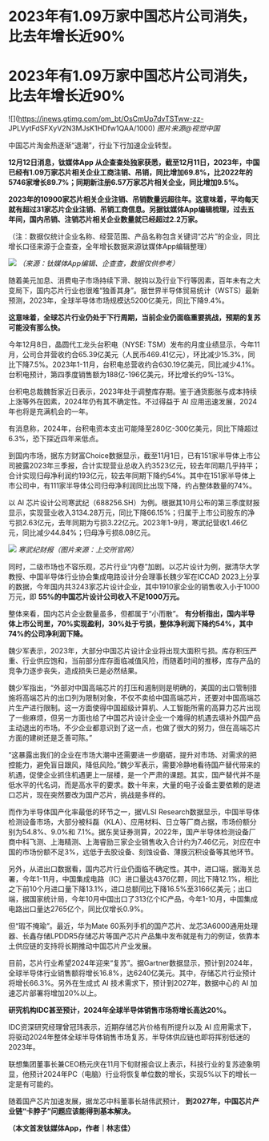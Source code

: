 # 2023年有1.09万家中国芯片公司消失，比去年增长近90%

# 2023年有1.09万家中国芯片公司消失，比去年增长近90%

![](https://inews.gtimg.com/om_bt/OsCmUp7dvTSTww-zz-
JPLVytFdSFXyV2N3MJsK1HDfw1QAA/1000) _图片来源@视觉中国_

中国芯片淘金热逐渐“退潮”，行业下行加速企业转型。

**12月12日消息，钛媒体App
从企查查处独家获悉，截至12月11日，2023年，中国已经有1.09万家芯片相关企业工商注销、吊销，同比增加69.8%，比2022年的5746家增长89.7%；同期新注册6.57万家芯片相关企业，同比增加9.5%。**

**2023年的10900家芯片相关企业注销、吊销数量远超往年。这意味着，平均每天就有超过31家芯片企业注销、吊销工商信息。另据钛媒体App编辑梳理，过去五年间，国内吊销、注销芯片相关企业数量就已经超过2.2万家。**

（注：数据仅统计企业名称、经营范围、产品名称包含关键词“芯片”的企业，同比增长口径来源于企查查，全年增长数据来源钛媒体App编辑整理）

![](https://inews.gtimg.com/om_bt/OHbmLKzYlumW6t-kl7g-YvcJ2mR9NTQOny5haoSHVwnm0AA/1000)
_（来源：钛媒体App编辑、企查查，数据仅供参考）_

随着美元加息、消费电子市场持续下滑、脱钩以及行业下行等因素，百年未有之大变局下，国内芯片行业也很难“独善其身”。据世界半导体贸易统计（WSTS）最新预测，2023年，全球半导体市场规模达5200亿美元，同比下降9.4%。

**这意味着，全球芯片行业仍处于下行周期，当前企业仍面临重要挑战，预期的复苏可能没有那么快。**

今年12月8日，晶圆代工龙头台积电（NYSE:
TSM）发布的月度业绩显示，今年11月，公司合并营收约合65.39亿美元（人民币469.41亿元），环比减少15.3%，同比下降7.5%。2023年1-11月，台积电总营收约合630.19亿美元，同比减少4.1%。台积电预计，第四季度销售额为188亿-196亿美元，环比增长约9%-13%。

台积电总裁魏哲家近日表示，2023年处于调整库存期。鉴于通货膨胀与成本持续上涨等外在因素，2024年仍有其不确定性。不过得益于 AI
应用迅速发展，2024年也将是充满机会的一年。

有消息称，2024年，台积电资本支出可能降至280亿-300亿美元，同比下降超过6.3%，恐下探近四年来低点。

到国内市场，据东方财富Choice数据显示，截至11月1日，已有151家半导体上市公司披露2023年三季报，合计实现营业总收入约3523亿元，较去年同期几乎持平；合计实现归母净利润约193亿元，较去年同期下降约54%。其中在151家半导体上市公司中，有111家半导体公司归母净利润同比出现下降，约占整体数量的74%。

以 AI
芯片设计公司寒武纪（688256.SH）为例。根据其10月公布的第三季度财报显示，实现营业收入3134.28万元，同比下降66.15%；归属于上市公司股东的净亏损2.63亿元，去年同期为亏损3.22亿元。2023年1-9月，寒武纪营收1.46亿元，同比减少44.84%；归母净亏损8.08亿元。

![](https://inews.gtimg.com/om_bt/OMbUZh4jJyD4rktJmapfo7bgpHUmX3HY8Ybo7EWX9VnwIAA/1000)
_寒武纪财报（图片来源：上交所官网）_

同时，二级市场也不容乐观，芯片行业“内卷”加剧。以芯片设计为例，据清华大学教授、中国半导体行业协会集成电路设计分会理事长魏少军在ICCAD
2023上分享的数据，今年国内共3243家芯片设计企业，其中1910家企业的销售收入小于1000万元，即
**55%的中国芯片设计公司收入不足1000万元。**

整体来看，国内芯片企业数量虽多，但都属于“小而散”。
**有分析指出，国内半导体上市公司里，70%实现盈利，30%处于亏损，整体净利润下降约54%，其中74%的公司净利润下降。**

魏少军表示，2023年，大部分中国芯片设计企业将出现大面积亏损。库存积压严重、行业供应饱和，当前部分库存面临减值风险，而随着时间的推移，库存产品的竞争力逐步丧失，造成损失已是必然结果。

魏少军指出，“外部对中国高端芯片的打压和遏制则是明确的，美国的出口管制措施将高端芯片的出口列为限制对象，不仅不卖给中国高端芯片，还要对中国高端芯片生产进行限制。这一方面使得中国超级计算机、人工智能所需的高算力芯片出现了一些麻烦，但另一方面也给了中国芯片设计企业一个难得的机遇去填补外国产品主动退出的市场。不少企业都意识到了这一点，也做了很大的努力，但在高端芯片方面的建树还是乏善可陈。”

“这暴露出我们的企业在市场大潮中还需要进一步磨砺，提升对市场、对需求的把控能力，避免盲目跟风，降低风险。”魏少军表示，需要冷静地看待国产替代带来的机遇，促使企业抓住机遇更上一层楼，是一个严肃的课题。其实，国产替代并不是低水平的代名词，而是高水平的要求。数十年来，大量的电子设备主要依赖的是进口芯片，现在突然要改为国产芯片，挑战是多样的。

而作为半导体国产化率最低的环节之一，据VLSI
Research数据显示，中国半导体检测设备市场，大部分被科磊（KLA）、应用材料、日立等厂商占据，市场份额分别为54.8%、9.0%和
7.1%。据东吴证券测算，2022年，国产半导体检测设备厂商中科飞测、上海精测、上海睿励三家企业销售收入合计约为7.46亿元，对应在中国的市场份额不足3%，远低于去胶设备、刻蚀设备、薄膜沉积设备等其他环节。

另外，从进出口数据看，国内芯片行业仍面临不确定性。其中，进口端，据海关总署，今年1-11月，中国集成电路（IC）进口量达4376亿颗，同比下降12.1%，相比之下前10个月进口量下降13.1%，进口总额同比下降16.5%至3166亿美元；出口端，据国家统计局，今年10月中国出口了313亿个IC产品，今年1-10月，中国集成电路出口量达2765亿个，同比仅增长0.9%。

但“瑕不掩瑜”。最近，华为Mate
60系列手机的国产芯片、龙芯3A6000通用处理器、长鑫存储LPDDR5存储芯片等国产芯片产品集中发布就是有力的例证，依靠本土供应链的支持将长期推动中国芯片产业发展。

目前，芯片行业希望2024年迎来“复苏”。据Gartner数据显示，预计到2024年，全球半导体行业销售额将增长16.8%，达6240亿美元。其中，存储芯片行业预计将增长66.3%。另外在生成式
AI 技术需求下，预计到2027年，数据中心的 AI 加速芯片部署将增加20%以上。

**研究机构IDC甚至预计，2024年全球半导体销售市场将增长高达20%。**

IDC资深研究经理曾冠玮表示，近期存储芯片价格有所提升以及 AI
应用需求下，将驱动2024年整体全球半导体销售市场复苏，半导体供应链也即将挥别低迷的2023年。

联想集团董事长兼CEO杨元庆在11月下旬财报会议上表示，科技行业的复苏迹象明显，他预计2024年PC（电脑）行业将恢复单位数的增长，实现5%以下的增长一定是有可能的。

随着国产芯片加速发展，据龙芯中科董事长胡伟武预计， **到2027年，中国芯片产业链“卡脖子”问题应该能得到基本解决。**

**（本文首发钛媒体App，作者｜林志佳）**

